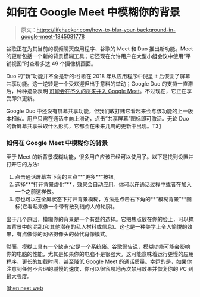 # 如何在 Google Meet 中模糊你的背景

> 原文：<https://lifehacker.com/how-to-blur-your-background-in-google-meet-1845081778>

谷歌正在为其当前的视频聊天应用程序、谷歌的 Meet 和 Duo 推出新功能。Meet 的更新包括一个新的背景模糊工具；它还现在允许用户在大型小组会议中使用“平铺视图”时查看多达 49 个摄像机画面。



Duo 的“新”功能并不全是新的:谷歌在 2018 年从应用程序中倪星 it 后恢复了屏幕共享功能。这一逆转是一个受欢迎但出乎意料的举动；Google Duo 的支持一直滞后，种种迹象表明 [可能会在不久的将来并入 Google Meet](https://www.androidpolice.com/2020/08/15/google-duo-may-eventually-be-phased-out-in-favor-of-google-meet)。不过现在，它正在享受即兴更新。

Google Duo 中还没有屏幕共享功能，但我们敢打赌它看起来会与该功能的上一版本相似。用户只需在通话中向上滑动，点击“共享屏幕”图标即可激活。无论 Duo 的新屏幕共享采取什么形式，它都会在未来几周的更新中出现。T3】

### 如何在 Google Meet 中模糊你的背景

至于 Meet 的新背景模糊功能，很多用户应该已经可以使用了。以下是找到设置并打开它的方法:

1.  点击通话屏幕右下角的三点**“更多**”按钮。
2.  选择**“打开背景虚化”**，效果会自动应用。你可以在通话过程中或者在加入一个之前这样做。
3.  您也可以在全屏状态下打开背景模糊，方法是点击右下角的**“模糊背景”**图标(它看起来像一个带有散列线的人的轮廓)。

出于几个原因，模糊你的背景是一个有益的选择。它把焦点放在你的脸上，可以掩盖背景中的混乱(和其他潜在的私人材料或信息)。这也是一种美学上令人愉悦的效果，有点像你的网络摄像头的替代肖像模式。

然而，模糊工具有一个缺点:它是一个系统猪。谷歌警告说，模糊功能可能会影响你的电脑的性能，尤其是如果你的电脑不是很强大。这可能意味着运行更慢的应用程序，更长的加载时间，甚至降低 Google Meet 的通话质量。幸运的是，如果你注意到任何不合理的减慢的速度，你可以很容易地再次禁用效果并恢复你的 PC 到最大强度。

[[then next web](https://thenextweb.com/plugged/2020/09/16/you-can-now-blur-your-background-straight-from-google-meet)